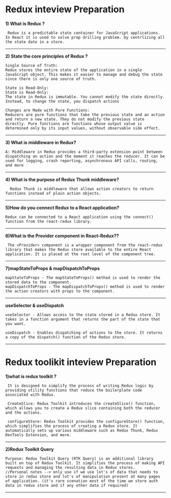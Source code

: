 # Redux inteview Preparation  

**1) What is Redux ?**
```
 Redux is a predictable state container for JavaScript applications. In React it is used to solve prop drilling problem. by centrlizing all the state date in a store.
```
***

**2) State the core principles of Redux ?**
```
Single Source of Truth:
Redux stores the entire state of the application in a single JavaScript object. This makes it easier to manage and debug the state since there is only one source of truth.

State is Read-Only:
State is Read-Only:
The state in Redux is immutable. You cannot modify the state directly. Instead, to change the state, you dispatch actions

Changes are Made with Pure Functions:
Reducers are pure functions that take the previous state and an action and return a new state. They do not modify the previous state directly. Pure functions are functions whose output value is determined only by its input values, without observable side effect.
```
***

**3) What is middleware in Redux?**
```
A: Middleware in Redux provides a third-party extension point between dispatching an action and the moment it reaches the reducer. It can be used for logging, crash reporting, asynchronous API calls, routing, and more
```
***

**4) What is the purpose of Redux Thunk middleware?**
```
  Redux Thunk is middleware that allows action creators to return functions instead of plain action objects.
```
***

**5)How do you connect Redux to a React application?**
```
Redux can be connected to a React application using the connect() function from the react-redux library.
```
***

**6)What is the Provider component in React-Redux??**
```
 The <Provider> component is a wrapper component from the react-redux library that makes the Redux store available to the entire React application. It is placed at the root level of the component tree.
```
***

**7)mapStateToProps & mapDispatchToProps**
```
mapStateToProps - The mapStateToProps() method is used to render the stored data to the component.
mapDispatchToProps - The mapDispatchToProps() method is used to render the action creators with props to the component.
```
***

**useSelector & useDispatch**
```
useSelector - Allows access to the state stored in a Redux store. It takes in a function argument that returns the part of the state that you want.

useDispatch - Enables dispatching of actions to the store. It returns a copy of the dispatch() function of the Redux store.
```
***

# Redux toolikit inteview Preparation  

**1)what is redux toolkit ?**
```
 It is designed to simplify the process of writing Redux logic by providing utility functions that reduce the boilerplate code associated with Redux.

 CreateSlice: Redux Toolkit introduces the createSlice() function, which allows you to create a Redux slice containing both the reducer and the actions. 

 configureStore: Redux Toolkit provides the configureStore() function, which simplifies the process of creating a Redux store. It automatically sets up various middleware such as Redux Thunk, Redux DevTools Extension, and more. 
```
***

**2)Redux Toolkit Query**
```
Purpose: Redux Toolkit Query (RTK Query) is an additional library built on top of Redux Toolkit. It simplifies the process of making API requests and managing the resulting data in Redux stores.
//Personal notes --> only use if we use lot's of data that needs to store in redux store and lot's of manipulation present at many pages of application. (it's rare scenation most of the time we store auth data in redux store and if any other data if required)
```
***
